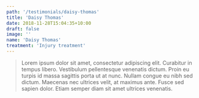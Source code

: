 ```yaml
---
path: '/testimonials/daisy-thomas'
title: 'Daisy Thomas'
date: 2018-11-28T15:04:35+10:00
draft: false
image: ''
name: 'Daisy Thomas'
treatment: 'Injury treatment'
---
```


> Lorem ipsum dolor sit amet, consectetur adipiscing elit. Curabitur in tempus libero. Vestibulum pellentesque venenatis dictum. Proin eu turpis id massa sagittis porta ut at nunc. Nullam congue eu nibh sed dictum. Maecenas nec ultrices velit, at maximus ante. Fusce sed sapien dolor. Etiam semper diam sit amet ultrices venenatis. 

